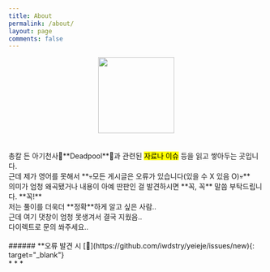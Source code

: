 ```yaml
---
title: About
permalink: /about/
layout: page
comments: false
---
```



<center>
 <img src="https://user-images.githubusercontent.com/74714697/100357357-e9df6b80-3037-11eb-9cdb-fd243f2cb191.png" width="150px" height="150px">
</center>
<br/>
<br/>
총칼 든 아기천사👶**Deadpool**👶과 관련된 <mark>자료나 이슈</mark> 등을 읽고 쌓아두는 곳입니다. <br/>
근데 제가 영어를 못해서 **💀모든 게시글은 오류가 있습니다(있을 수 X 있음 O)💀**<br/>
의미가 엄청 왜곡됐거나 내용이 아예 딴판인 걸 발견하시면 **꼭, 꼭** 말씀 부탁드립니다. **꼭!** <br/>
저는 풀이를 더욱더 **정확**하게 알고 싶은 사람.. <br/> 근데 여기 댓창이 엄청 못생겨서 결국 지웠음..<br/>
다이렉트로 문의 쏴주세요..
<br/>
<br/>
###### **오류 발견 시 [💌](https://github.com/iwdstry/yeieje/issues/new){: target="_blank"} 
<br/>
* * *
